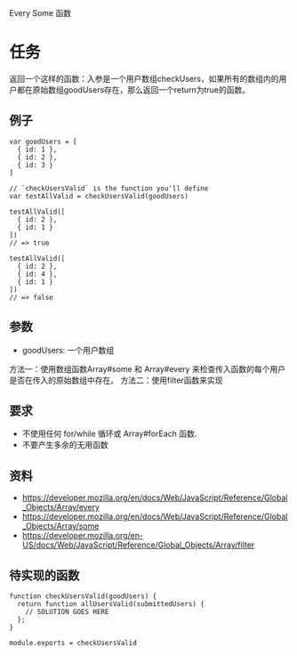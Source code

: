  Every Some 函数

# 任务
返回一个这样的函数：入参是一个用户数组checkUsers，如果所有的数组内的用户都在原始数组goodUsers存在，那么返回一个return为true的函数。

## 例子

    var goodUsers = [
      { id: 1 },
      { id: 2 },
      { id: 3 }
    ]

    // `checkUsersValid` is the function you'll define
    var testAllValid = checkUsersValid(goodUsers)

    testAllValid([
      { id: 2 },
      { id: 1 }
    ])
    // => true

    testAllValid([
      { id: 2 },
      { id: 4 },
      { id: 1 }
    ])
    // => false

## 参数

  * goodUsers: 一个用户数组

方法一：使用数组函数Array#some 和 Array#every 来检查传入函数的每个用户是否在传入的原始数组中存在。
方法二：使用filter函数来实现

## 要求

  * 不使用任何 for/while 循环或 Array#forEach 函数.
  * 不要产生多余的无用函数

## 资料

  * https://developer.mozilla.org/en/docs/Web/JavaScript/Reference/Global_Objects/Array/every
  * https://developer.mozilla.org/en/docs/Web/JavaScript/Reference/Global_Objects/Array/some
  * https://developer.mozilla.org/en-US/docs/Web/JavaScript/Reference/Global_Objects/Array/filter

## 待实现的函数

    function checkUsersValid(goodUsers) {
      return function allUsersValid(submittedUsers) {
        // SOLUTION GOES HERE
      };
    }

    module.exports = checkUsersValid
